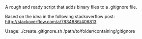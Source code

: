 A rough and ready script that adds binary files to a .gitignore file.

Based on the idea in the following stackoverflow post:
http://stackoverflow.com/a/7834886/406813

Usage: ./create_gitignore.sh /path/to/folder/containing/gitignore